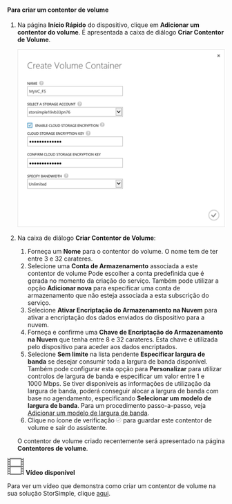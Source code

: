 <!--author=SharS last changed: 9/17/15-->

#### <a name="to-create-a-volume-container"></a>Para criar um contentor de volume
1. Na página **Início Rápido** do dispositivo, clique em **Adicionar um contentor do volume**. É apresentada a caixa de diálogo **Criar Contentor de Volume**.
   
    ![Criar Contentor de Volume](./media/storsimple-create-volume-container/HCS_CreateVolumeContainerM-include.png)
2. Na caixa de diálogo **Criar Contentor de Volume**:
   
   1. Forneça um **Nome** para o contentor do volume. O nome tem de ter entre 3 e 32 carateres.
   2. Selecione uma **Conta de Armazenamento** associada a este contentor de volume Pode escolher a conta predefinida que é gerada no momento da criação do serviço. Também pode utilizar a opção **Adicionar nova** para especificar uma conta de armazenamento que não esteja associada a esta subscrição do serviço.
   3. Selecione **Ativar Encriptação do Armazenamento na Nuvem** para ativar a encriptação dos dados enviados do dispositivo para a nuvem.
   4. Forneça e confirme uma **Chave de Encriptação do Armazenamento na Nuvem** que tenha entre 8 e 32 carateres. Esta chave é utilizada pelo dispositivo para aceder aos dados encriptados.
   5. Selecione **Sem limite** na lista pendente **Especificar largura de banda** se desejar consumir toda a largura de banda disponível. Também pode configurar esta opção para **Personalizar** para utilizar controlos de largura de banda e especificar um valor entre 1 e 1000 Mbps. 
      Se tiver disponíveis as informações de utilização da largura de banda, poderá conseguir alocar a largura de banda com base no agendamento, especificando **Selecionar um modelo de largura de banda**. Para um procedimento passo-a-passo, veja [Adicionar um modelo de largura de banda](../articles/storsimple/storsimple-manage-bandwidth-templates.md#add-a-bandwidth-template).
   6. Clique no ícone de verificação ![ícone de verificação](./media/storsimple-create-volume-container/HCS_CheckIcon-include.png) para guardar este contentor de volume e sair do assistente. 
   
   O contentor de volume criado recentemente será apresentado na página **Contentores de volume**.

![Vídeo disponível](./media/storsimple-create-volume-container/Video_icon.png) **Vídeo disponível**

Para ver um vídeo que demonstra como criar um contentor de volume na sua solução StorSimple, clique [aqui](https://azure.microsoft.com/documentation/videos/create-a-volume-container-in-your-storsimple-solution/).



<!--HONumber=Nov16_HO2-->


